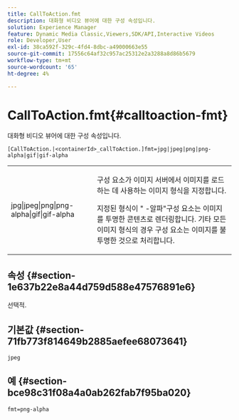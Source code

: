 ```yaml
---
title: CallToAction.fmt
description: 대화형 비디오 뷰어에 대한 구성 속성입니다.
solution: Experience Manager
feature: Dynamic Media Classic,Viewers,SDK/API,Interactive Videos
role: Developer,User
exl-id: 38ca592f-329c-4fd4-8dbc-a49000663e55
source-git-commit: 17556c64af32c957ac25312e2a3288a8d86b5679
workflow-type: tm+mt
source-wordcount: '65'
ht-degree: 4%

---
```


# CallToAction.fmt{#calltoaction-fmt}

대화형 비디오 뷰어에 대한 구성 속성입니다.

`[CallToAction.|<containerId>_callToAction.]fmt=jpg|jpeg|png|png-alpha|gif|gif-alpha`

<table id="table_441553CD34C94A58A9D7CBF772DEDDB6"> 
 <tbody> 
  <tr> 
   <td colname="col1"> <p> <span class="codeph"> jpg|jpeg|png|png-alpha|gif|gif-alpha</span> </p> </td> 
   <td colname="col2"> <p> 구성 요소가 이미지 서버에서 이미지를 로드하는 데 사용하는 이미지 형식을 지정합니다. </p> <p>지정된 형식이 "<span class="codeph"> -알파</span>"구성 요소는 이미지를 투명한 콘텐츠로 렌더링합니다. 기타 모든 이미지 형식의 경우 구성 요소는 이미지를 불투명한 것으로 처리합니다. </p> </td> 
  </tr> 
 </tbody> 
</table>

## 속성 {#section-1e637b22e8a44d759d588e47576891e6}

선택적.

## 기본값 {#section-71fb773f814649b2885aefee68073641}

`jpeg`

## 예 {#section-bce98c31f08a4a0ab262fab7f95ba020}

```
fmt=png-alpha
```
